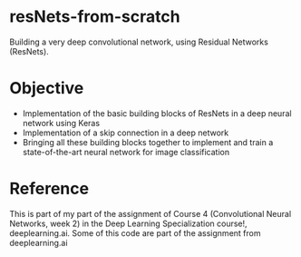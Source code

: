 # resNets-from-scratch
Building a very deep convolutional network, using Residual Networks (ResNets). 

# Objective
* Implementation of the basic building blocks of ResNets in a deep neural network using Keras
* Implementation of a skip connection in a deep network
* Bringing all these building blocks together to implement and train a state-of-the-art neural network for image classification

# Reference
This is part of my part of the assignment of Course 4 (Convolutional Neural Networks, week 2) in the Deep Learning Specialization course!, deeplearning.ai. Some of this code are part of the assignment from deeplearning.ai

